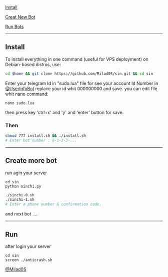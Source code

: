

[Install](https://github.com/Milad0S/sin/blob/master/README.md#install)

[Creat New Bot](https://github.com/Milad0S/sin/blob/master/README.md#create-more-bot)

[Run Bots](https://github.com/Milad0S/sin/blob/master/README.md#run)
****

## Install
To install everything in one command (useful for VPS deployment) on Debian-based distros, use:
```sh
cd $home && git clone https://github.com/Milad0S/sin.git && cd sin 
```

Enter your telegram Id in "sudo.lua" file
for see your account Id Number in [@UserInfoBot](https://t.me/userinfobot)
replace your id whit 000000000 and save.
you can edit file whit nano command:
```
nano sudo.lua
```
then
press key 'ctrl+x' and 'y' and 'enter' button for save.

### Then

```sh
chmod 777 install.sh && ./install.sh
# Enter bot number : 0-1-2-3-...
```

***

## Create more bot
run agin your server

```
cd sin
python sinchi.py
```

```sh
./sinchi-0.sh
./sinchi-1.sh
# Enter a phone number & confirmation code.
```
and next bot ....

***

## Run
after login your server

```
cd sin
screen ./anticrash.sh
```

[@Milad0S](https://t.me/Milad0S)
